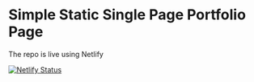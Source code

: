 # Simple Static Single Page Portfolio Page


The repo is live using Netlify 

[![Netlify Status](https://api.netlify.com/api/v1/badges/e817f8db-61d4-47d5-b9a1-f99c7d41439b/deploy-status)](https://techiesakar-portfolio.netlify.app)
